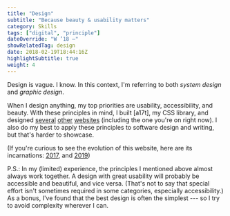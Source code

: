 ```yaml
---
title: "Design"
subtitle: "Because beauty & usability matters"
category: Skills
tags: ["digital", "principle"]
dateOverride: "W ’18 –"
showRelatedTag: design
date: 2018-02-19T18:44:16Z
highlightSubtitle: true
weight: 4
---
```


Design is vague. I know. In this context, I'm referring to both _system design_ and _graphic design_.

When I design anything, my top priorities are usability, accessibility, and beauty. With these principles in mind, I built [a17t], my CSS library, and designed [several](https://whoaremyrepresentatives.org) [other](https://privacyspy.org) [websites](https://whyprivacymatters.org) (including the one you're on right now). I also do my best to apply these principles to software design and writing, but that's harder to showcase.

(If you're curious to see the evolution of this website, here are its incarnations: [2017](https://web.archive.org/web/20180126221250/http://rmrm.io/), and [2019](https://web.archive.org/web/20191127161558/https://rmrm.io/))

P.S.: In my (limited) experience, the principles I mentioned above almost always work together. A design with great usability will probably be accessible and beautiful, and vice versa. (That's not to say that special effort isn't sometimes required in some categories, especially accessibility.) As a bonus, I've found that the best design is often the simplest --- so I try to avoid complexity wherever I can.